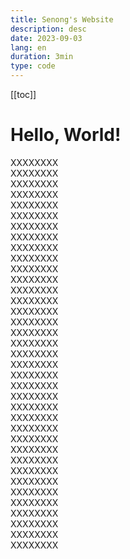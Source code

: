 ```yaml
---
title: Senong's Website
description: desc
date: 2023-09-03
lang: en
duration: 3min
type: code
---
```


[[toc]]

# Hello, World!

<div color="red"> XXXXXXXX </div>
<div color="red"> XXXXXXXX </div>
<div color="red"> XXXXXXXX </div>
<div color="red"> XXXXXXXX </div>
<div color="red"> XXXXXXXX </div>
<div color="red"> XXXXXXXX </div>
<div color="red"> XXXXXXXX </div>
<div color="red"> XXXXXXXX </div>
<div color="red"> XXXXXXXX </div>
<div color="red"> XXXXXXXX </div>
<div color="red"> XXXXXXXX </div>
<div color="red"> XXXXXXXX </div>
<div color="red"> XXXXXXXX </div>
<div color="red"> XXXXXXXX </div>
<div color="red"> XXXXXXXX </div>
<div color="red"> XXXXXXXX </div>
<div color="red"> XXXXXXXX </div>
<div color="red"> XXXXXXXX </div>
<div color="red"> XXXXXXXX </div>
<div color="red"> XXXXXXXX </div>
<div color="red"> XXXXXXXX </div>
<div color="red"> XXXXXXXX </div>
<div color="red"> XXXXXXXX </div>
<div color="red"> XXXXXXXX </div>
<div color="red"> XXXXXXXX </div>
<div color="red"> XXXXXXXX </div>
<div color="red"> XXXXXXXX </div>
<div color="red"> XXXXXXXX </div>
<div color="red"> XXXXXXXX </div>
<div color="red"> XXXXXXXX </div>
<div color="red"> XXXXXXXX </div>
<div color="red"> XXXXXXXX </div>
<div color="red"> XXXXXXXX </div>
<div color="red"> XXXXXXXX </div>
<div color="red"> XXXXXXXX </div>
<div color="red"> XXXXXXXX </div>
<div color="red"> XXXXXXXX </div>